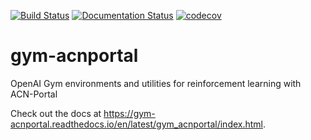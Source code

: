 [![Build Status](https://travis-ci.org/sunash/gym-acnportal.svg?branch=master)](https://travis-ci.org/sunash/gym-acnportal)
[![Documentation Status](https://readthedocs.org/projects/gym-acnportal/badge/?version=latest)](https://gym-acnportal.readthedocs.io/en/latest/?badge=latest)
[![codecov](https://codecov.io/gh/sunash/gym-acnportal/branch/master/graph/badge.svg)](https://codecov.io/gh/sunash/gym-acnportal)

# gym-acnportal
OpenAI Gym environments and utilities for reinforcement learning with ACN-Portal

Check out the docs at https://gym-acnportal.readthedocs.io/en/latest/gym_acnportal/index.html.
